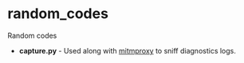 random_codes
============

Random codes

* **capture.py** - Used along with [mitmproxy](mitmproxy.org) to sniff diagnostics logs.
